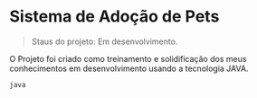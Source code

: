 <h1> Sistema de Adoção de Pets </h1>

> Staus do projeto: Em desenvolvimento. 

O Projeto foi criado como treinamento e solidificação dos meus conhecimentos em desenvolvimento usando a tecnologia JAVA.

```
java
```
